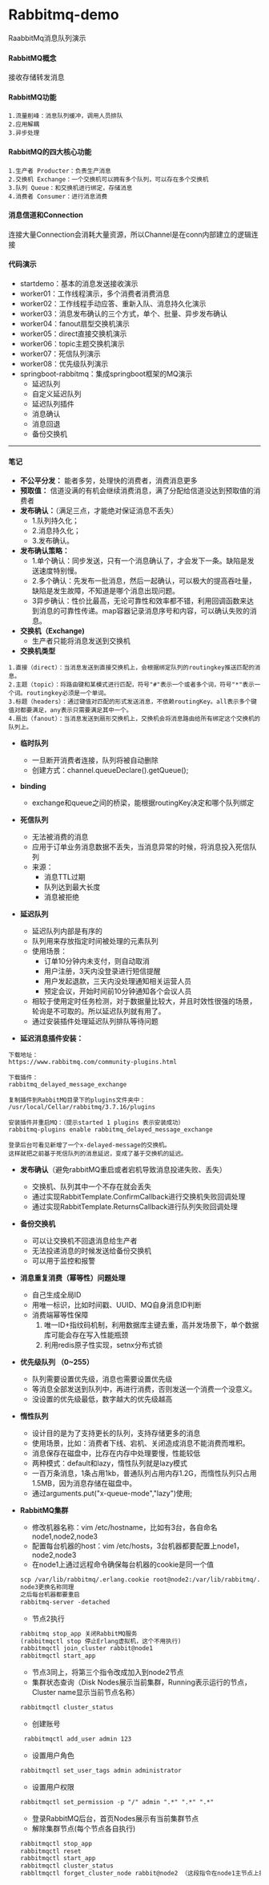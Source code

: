 # Rabbitmq-demo

RaabbitMq消息队列演示

#### RabbitMQ概念

接收存储转发消息

#### RabbitMQ功能

````
1.流量削峰：消息队列缓冲，调用人员排队
2.应用解耦
3.异步处理
````

#### RabbitMQ的四大核心功能
````
1.生产者 Producter：负责生产消息
2.交换机 Exchange：一个交换机可以拥有多个队列，可以存在多个交换机
3.队列 Queue：和交换机进行绑定，存储消息
4.消费者 Consumer：进行消息消费
````

#### 消息信道和Connection

连接大量Connection会消耗大量资源，所以Channel是在conn内部建立的逻辑连接

#### 代码演示

- startdemo：基本的消息发送接收演示
- worker01：工作线程演示，多个消费者消费消息
- worker02：工作线程手动应答、重新入队、消息持久化演示      
- worker03：消息发布确认的三个方式，单个、批量、异步发布确认
- worker04：fanout扇型交换机演示
- worker05：direct直接交换机演示
- worker06：topic主题交换机演示
- worker07：死信队列演示
- worker08：优先级队列演示
- springboot-rabbitmq：集成springboot框架的MQ演示
    - 延迟队列
    - 自定义延迟队列
    - 延迟队列插件
    - 消息确认
    - 消息回退
    - 备份交换机

---

#### 笔记   

- **不公平分发：** 能者多劳，处理快的消费者，消费消息更多
- **预取值：** 信道没满的有机会继续消费消息，满了分配给信道没达到预取值的消费者
- **发布确认：**（满足三点，才能绝对保证消息不丢失）
    * 1.队列持久化；
    * 2.消息持久化；
    * 3.发布确认。
- **发布确认策略：**
    * 1.单个确认：同步发送，只有一个消息确认了，才会发下一条。缺陷是发送速度特别慢。
    * 2.多个确认：先发布一批消息，然后一起确认，可以极大的提高吞吐量，缺陷是发生故障，不知道是哪个消息出现问题。    
    * 3异步确认：性价比最高，无论可靠性和效率都不错，利用回调函数来达到消息的可靠性传递。map容器记录消息序号和内容，可以确认失败的消息。
- **交换机（Exchange)**
    * 生产者只能将消息发送到交换机
- **交换机类型**
````
1.直接（direct）：当消息发送到直接交换机上，会根据绑定队列的routingkey推送匹配的消息。
2.主题（topic）：将路由键和某模式进行匹配，符号"#"表示一个或者多个词，符号"*"表示一个词。routingkey必须是一个单词。
3.标题（headers）：通过键值对匹配的形式发送消息，不依赖routingKey。all表示多个键值对都要满足，any表示只需要满足其中一个。
4.扇出（fanout）：当消息发送到扇形交换机上，交换机会将消息路由给所有绑定这个交换机的队列上。
````

- **临时队列**
    * 一旦断开消费者连接，队列将被自动删除
    * 创建方式：channel.queueDeclare().getQueue();
- **binding**
    * exchange和queue之间的桥梁，能根据routingKey决定和哪个队列绑定
- **死信队列**
    * 无法被消费的消息
    * 应用于订单业务消息数据不丢失，当消息异常的时候，将消息投入死信队列
    * 来源：
        * 消息TTL过期
        * 队列达到最大长度
        * 消息被拒绝
- **延迟队列**
    * 延迟队列内部是有序的
    * 队列用来存放指定时间被处理的元素队列
    * 使用场景：
        * 订单10分钟内未支付，则自动取消
        * 用户注册，3天内没登录进行短信提醒
        * 用户发起退款，三天内没处理通知相关运营人员
        * 预定会议，开始时间前10分钟通知各个会议人员
    * 相较于使用定时任务检测，对于数据量比较大，并且时效性很强的场景，轮询是不可取的。所以延迟队列就有用了。
    * 通过安装插件处理延迟队列排队等待问题
    
- **延迟消息插件安装：**
````
下载地址：
https://www.rabbitmq.com/community-plugins.html

下载插件：
rabbitmq_delayed_message_exchange

复制插件到RabbitMQ目录下的plugins文件夹中：
/usr/local/Cellar/rabbitmq/3.7.16/plugins

安装插件并重启MQ：（提示started 1 plugins 表示安装成功） 
rabbitmq-plugins enable rabbitmq_delayed_message_exchange

登录后台可看见新增了一个x-delayed-message的交换机。  
这样就把之前基于死信队列的消息延迟，变成了基于交换机的延迟。
````

- **发布确认**（避免rabbitMQ重启或者宕机导致消息投递失败、丢失）
    - 交换机、队列其中一个不存在就会丢失
    - 通过实现RabbitTemplate.ConfirmCallback进行交换机失败回调处理
    - 通过实现RabbitTemplate.ReturnsCallback进行队列失败回调处理
    
- **备份交换机**
    - 可以让交换机不回退消息给生产者
    - 无法投递消息的时候发送给备份交换机
    - 可以用于监控和报警 
    
- **消息重复消费（幂等性）问题处理**
    - 自己生成全局ID
    - 用唯一标识，比如时间戳、UUID、MQ自身消息ID判断
    - 消费端幂等性保障
        1. 唯一ID+指纹码机制，利用数据库主键去重，高并发场景下，单个数据库可能会存在写入性能瓶颈
        2. 利用redis原子性实现，setnx分布式锁
        
- **优先级队列 （0~255）**
    - 队列需要设置优先级，消息也需要设置优先级
    - 等消息全部发送到队列中，再进行消费，否则发送一个消费一个没意义。
    - 没设置的优先级最低，数字越大的优先级越高
    
- **惰性队列**
    - 设计目的是为了支持更长的队列，支持存储更多的消息
    - 使用场景，比如：消费者下线、宕机、关闭造成消息不能消费而堆积。
    - 消息保存在磁盘中，比存在内存中处理要慢，性能较低
    - 两种模式：default和lazy，惰性队列就是lazy模式
    - 一百万条消息，1条占用1kb，普通队列占用内存1.2G，而惰性队列只占用1.5MB，因为消息存储在磁盘中。
    - 通过arguments.put("x-queue-mode","lazy")使用;
    
- **RabbitMQ集群**
    - 修改机器名称：vim /etc/hostname，比如有3台，各自命名 node1,node2,node3
    - 配置每台机器的host：vim /etc/hosts，3台机器都要配置上node1，node2,node3
    - 在node1上通过远程命令确保每台机器的cookie是同一个值
    ```xml
    scp /var/lib/rabbitmq/.erlang.cookie root@node2:/var/lib/rabbitmq/.erlang.cookie
    node3更换名称同理
    之后每台机器都要重启
    rabbitmq-server -detached
    ``` 
    - 节点2执行
    ```xml
    rabbitmq stop_app 关闭RabbitMQ服务
    (rabbitmqctl stop 停止Erlang虚拟机，这个不用执行)
    rabbitmqctl join_cluster rabbit@node1
    rabbitmqctl start_app
    ``` 
    - 节点3同上，将第三个指令改成加入到node2节点
    - 集群状态查询（Disk Nodes展示当前集群，Running表示运行的节点，Cluster name显示当前节点名称）
    ```xml
    rabbitmqctl cluster_status
    ```
    - 创建账号
   ```xml
    rabbitmqctl add_user admin 123
    ```
    - 设置用户角色
    ```xml
    rabbitmqctl set_user_tags admin administrator
    ```
    - 设置用户权限
    ```xml
    rabbitmqctl set_permission -p "/" admin ".*" ".*" ".*"
    ```
    - 登录RabbitMQ后台，首页Nodes展示有当前集群节点
    - 解除集群节点(每个节点各自执行)
    ```xml
    rabbitmqctl stop_app
    rabbitmqctl reset
    rabbitmqctl start_app
    rabbitmqctl cluster_status
    rabbltmqctl forget_cluster_node rabbit@node2 （这段指令在node1主节点上执行）
    ```